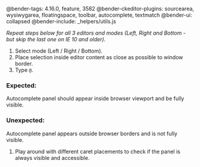 @bender-tags: 4.16.0, feature, 3582
@bender-ckeditor-plugins: sourcearea, wysiwygarea, floatingspace, toolbar, autocomplete, textmatch
@bender-ui: collapsed
@bender-include: _helpers/utils.js

*Repeat steps below for all 3 editors and modes (Left, Right and Bottom - but skip the last one on IE 10 and older).*

1. Select mode (Left / Right / Bottom).
1. Place selection inside editor content as close as possible to window border.
1. Type `@`.

  ### Expected:

  Autocomplete panel should appear inside browser viewport and be fully visible.

  ### Unexpected:

  Autocomplete panel appears outside browser borders and is not fully visible.

1. Play around with different caret placements to check if the panel is always visible and accessible.
